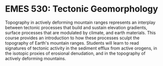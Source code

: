 # EMES 530: Tectonic Geomorphology

Topography in actively deforming mountain ranges represents an interplay between tectonic processes that build and sustain elevation gradients, surface processes that are modulated by climate, and earth materials. This course provides an introduction to how these processes sculpt the topography of Earth's mountain ranges. Students will learn to read signatures of tectonic activity in the sediment efflux from active orogens, in the isotopic proxies of erosional denudation, and in the topography of actively deforming mountains.